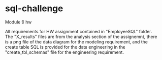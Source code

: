 # sql-challenge
Module 9 hw

All requirements for HW assignment contained in "EmployeeSQL" folder. The "X_results" files are from the analysis section of the assignemnt, there is a png file of the data diagram for the modeling requirement, and the create table SQL is provided for the data engineering in the "create_tbl_schemas" file for the engineering requirement.
